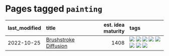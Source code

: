 # Pages tagged `painting`

|last_modified|title|est. idea maturity|tags
|:---|:---|---:|:---|
|2022-10-25|[Brushstroke Diffusion](../brushstroke-diffusion.md)|1408|[![](https://img.shields.io/badge/tag-artisticstyletransfer-76bb24)](../tags/artisticstyletransfer.md) [![](https://img.shields.io/badge/tag-creativity-496a1)](../tags/creativity.md) [![](https://img.shields.io/badge/tag-deepgenerativemodeling-683f3)](../tags/deepgenerativemodeling.md) [![](https://img.shields.io/badge/tag-experimental-869bd0)](../tags/experimental.md) [![](https://img.shields.io/badge/tag-imageprocessing-96bcc)](../tags/imageprocessing.md) [![](https://img.shields.io/badge/tag-modeltraining-77485f)](../tags/modeltraining.md) [![](https://img.shields.io/badge/tag-painting-e839f4)](../tags/painting.md) [![](https://img.shields.io/badge/tag-wip-53417a)](../tags/wip.md)|